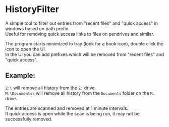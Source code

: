 # HistoryFilter

A simple tool to filter out entries from "recent files" and "quick access" in windows based on path prefix.  
Useful for removing quick access links to files on pendrives and similar.

The program starts minimized to tray (look for a book icon), double click the icon to open the UI.  
In the UI you can add prefixes which will be removed from "recent files" and "quick access".


## Example:
`Z:\` will remove all history from the `Z:` drive.  
`M:\Documents\` will remove all history from the `Documents` folder on the `M:` drive.  

The entries are scanned and removed at 1 minute intervals.  
If quick access is open while the scan is being run, it may not be successfully removed.  